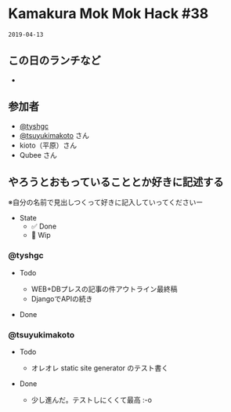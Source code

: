# Kamakura Mok Mok Hack #38

`2019-04-13`

## この日のランチなど
- []()

## 参加者

- [@tyshgc](http://twitter.com/tyshgc)
- [@tsuyukimakoto](https://twitter.com/everes) さん
- kioto（平原）さん
- Qubee さん

## やろうとおもっていることとか好きに記述する
※自分の名前で見出しつくって好きに記入していってくださいー

- State
  - ✅ Done
  - 🚧 Wip

### @tyshgc

- Todo
  - WEB+DBプレスの記事の件アウトライン最終稿
  - DjangoでAPIの続き

- Done

### @tsuyukimakoto

- Todo
  - オレオレ static site generator のテスト書く

- Done
  - 少し進んだ。テストしにくくて最高 :-o
